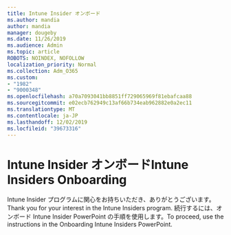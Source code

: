 ```yaml
---
title: Intune Insider オンボード
ms.author: mandia
author: mandia
manager: dougeby
ms.date: 11/26/2019
ms.audience: Admin
ms.topic: article
ROBOTS: NOINDEX, NOFOLLOW
localization_priority: Normal
ms.collection: Adm_O365
ms.custom:
- "1982"
- "9000348"
ms.openlocfilehash: a70a7093041bb8851ff729065969f81ebafcaa88
ms.sourcegitcommit: e02ecb762949c13af66b734eab962882e0a2ec11
ms.translationtype: MT
ms.contentlocale: ja-JP
ms.lasthandoff: 12/02/2019
ms.locfileid: "39673316"
---
```

# <a name="intune-insiders-onboarding"></a><span data-ttu-id="67bd8-102">Intune Insider オンボード</span><span class="sxs-lookup"><span data-stu-id="67bd8-102">Intune Insiders Onboarding</span></span>

<span data-ttu-id="67bd8-103">Intune Insider プログラムに関心をお持ちいただき、ありがとうございます。</span><span class="sxs-lookup"><span data-stu-id="67bd8-103">Thank you for your interest in the Intune Insiders program.</span></span> <span data-ttu-id="67bd8-104">続行するには、オンボード Intune Insider PowerPoint の手順を使用します。</span><span class="sxs-lookup"><span data-stu-id="67bd8-104">To proceed, use the instructions in the Onboarding Intune Insiders PowerPoint.</span></span>
